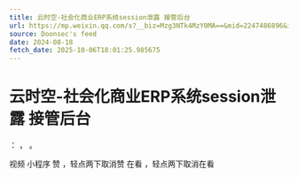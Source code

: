 ```yaml
---
title: 云时空-社会化商业ERP系统session泄露 接管后台
url: https://mp.weixin.qq.com/s?__biz=Mzg3NTk4MzY0MA==&mid=2247486896&idx=1&sn=795a2fd26ed419e0c4d696a7a719864f
source: Doonsec's feed
date: 2024-08-18
fetch_date: 2025-10-06T18:01:25.985675
---
```


# 云时空-社会化商业ERP系统session泄露 接管后台

：
，
。

视频
小程序
赞
，轻点两下取消赞
在看
，轻点两下取消在看